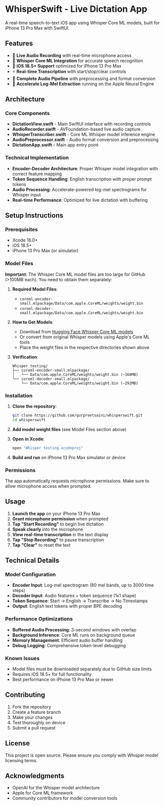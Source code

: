 # WhisperSwift - Live Dictation App

A real-time speech-to-text iOS app using Whisper Core ML models, built for iPhone 13 Pro Max with SwiftUI.

## Features

- 🎤 **Live Audio Recording** with real-time microphone access
- 🧠 **Whisper Core ML Integration** for accurate speech recognition
- 📱 **iOS 18.5+ Support** optimized for iPhone 13 Pro Max
- ⚡ **Real-time Transcription** with start/stop/clear controls
- 🔧 **Complete Audio Pipeline** with preprocessing and format conversion
- 🚀 **Accelerate Log-Mel Extraction** running on the Apple Neural Engine

## Architecture

### Core Components

- **DictationView.swift** - Main SwiftUI interface with recording controls
- **AudioRecorder.swift** - AVFoundation-based live audio capture
- **WhisperTranscriber.swift** - Core ML Whisper model inference engine
- **AudioPreprocessor.swift** - Audio format conversion and preprocessing
- **DictationApp.swift** - Main app entry point

### Technical Implementation

- **Encoder-Decoder Architecture**: Proper Whisper model integration with correct feature mapping
- **Token Sequence Handling**: English transcription with proper prompt tokens
- **Audio Processing**: Accelerate-powered log-mel spectrograms for Whisper input
- **Real-time Performance**: Optimized for live dictation with buffering

## Setup Instructions

### Prerequisites

- Xcode 16.0+
- iOS 18.5+
- iPhone 13 Pro Max (or simulator)

### Model Files

**Important**: The Whisper Core ML model files are too large for GitHub (>100MB each). You need to obtain them separately:

1. **Required Model Files**:
   - `coreml-encoder-small.mlpackage/Data/com.apple.CoreML/weights/weight.bin`
   - `coreml-decoder-small.mlpackage/Data/com.apple.CoreML/weights/weight.bin`

2. **How to Get Models**:
   - Download from [Hugging Face Whisper Core ML models](https://huggingface.co/models?other=whisper)
   - Or convert from original Whisper models using Apple's Core ML tools
   - Place the weight files in the respective directories shown above

3. **Verification**:
   ```
   Whisper testing/
   ├── coreml-encoder-small.mlpackage/
   │   └── Data/com.apple.CoreML/weights/weight.bin (~168MB)
   └── coreml-decoder-small.mlpackage/
       └── Data/com.apple.CoreML/weights/weight.bin (~292MB)
   ```

### Installation

1. **Clone the repository**:
   ```bash
   git clone https://github.com/gurpreetsaini/whisperswift.git
   cd whisperswift
   ```

2. **Add model weight files** (see Model Files section above)

3. **Open in Xcode**:
   ```bash
   open "Whisper testing.xcodeproj"
   ```

4. **Build and run** on iPhone 13 Pro Max simulator or device

### Permissions

The app automatically requests microphone permissions. Make sure to allow microphone access when prompted.

## Usage

1. **Launch the app** on your iPhone 13 Pro Max
2. **Grant microphone permission** when prompted
3. **Tap "Start Recording"** to begin live dictation
4. **Speak clearly** into the microphone
5. **View real-time transcription** in the text display
6. **Tap "Stop Recording"** to pause transcription
7. **Tap "Clear"** to reset the text

## Technical Details

### Model Configuration

- **Encoder Input**: Log-mel spectrogram (80 mel bands, up to 3000 time steps)
- **Decoder Input**: Audio features + token sequence (1x1 shape)
- **Token Sequence**: Start → English → Transcribe → No Timestamps
- **Output**: English text tokens with proper BPE decoding

### Performance Optimizations

- **Buffered Audio Processing**: 3-second windows with overlap
- **Background Inference**: Core ML runs on background queue
- **Memory Management**: Efficient audio buffer handling
- **Debug Logging**: Comprehensive token-level debugging

### Known Issues

- Model files must be downloaded separately due to GitHub size limits
- Requires iOS 18.5+ for full functionality
- Best performance on iPhone 13 Pro Max or newer

## Contributing

1. Fork the repository
2. Create a feature branch
3. Make your changes
4. Test thoroughly on device
5. Submit a pull request

## License

This project is open source. Please ensure you comply with Whisper model licensing terms.

## Acknowledgments

- OpenAI for the Whisper model architecture
- Apple for Core ML framework
- Community contributors for model conversion tools
